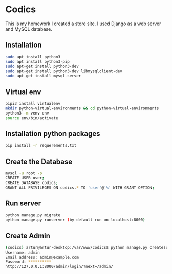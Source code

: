 # Codics

This is my homework I created a store site.
I used Django as a web server and MySQL database.

## Installation


```bash
sudo apt install python3
sudo apt install python3-pip
sudo apt-get install python3-dev
sudo apt-get install python3-dev libmysqlclient-dev
sudo apt-get install mysql-server
```

## Virtual env

```bash
pipi3 install virtualenv
mkdir python-virtual-environments && cd python-virtual-environments
python3 -m venv env
source env/bin/activate
```

## Installation python packages

```bash
pip install -r requerements.txt
```

##  Create the Database

```bash
mysql -u root -p
CREATE USER user;
CREATE DATABASE codics;
GRANT ALL PRIVILEGES ON codics.* TO 'user'@'%' WITH GRANT OPTION;
```

##  Run server

```bash
python manage.py migrate
python manage.py runserver (by default run on localhost:8000)
```

##  Create Admin

```bash
(codics) artur@artur-desktop:/var/www/codics$ python manage.py createsuperuser
Username: admin
Email address: admin@example.com
Password: **********
http://127.0.0.1:8000/admin/login/?next=/admin/
```



